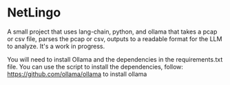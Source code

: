 # NetLingo
A small project that uses lang-chain, python, and ollama that takes a pcap or csv file, parses the pcap or csv, outputs to a readable format for the LLM to analyze. It's a work in progress.

You will need to install Ollama and the dependencies in the requirements.txt file. You can use the script to install the dependencies, follow: https://github.com/ollama/ollama to install ollama

